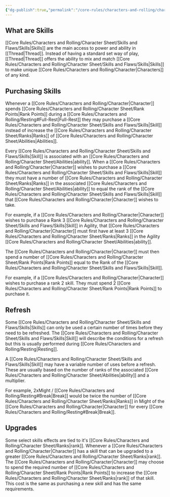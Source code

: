 ```yaml
---
{"dg-publish":true,"permalink":"/core-rules/characters-and-rolling/character-sheet/skills-and-flaws/skills/"}
---
```


## What are Skills
[[Core Rules/Characters and Rolling/Character Sheet/Skills and Flaws/Skills\|Skills]] are the main access to power and ability in [[Thread\|Thread]]. Instead of having a standard set way of play, [[Thread\|Thread]] offers the ability to mix and match [[Core Rules/Characters and Rolling/Character Sheet/Skills and Flaws/Skills\|Skills]] to make unique [[Core Rules/Characters and Rolling/Character\|Characters]] of any kind.

## Purchasing Skills
Whenever a [[Core Rules/Characters and Rolling/Character\|Character]] spends [[Core Rules/Characters and Rolling/Character Sheet/Rank Points\|Rank Points]] during a [[Core Rules/Characters and Rolling/Resting#Full-Rest\|Full-Rest]] they may purchase a [[Core Rules/Characters and Rolling/Character Sheet/Skills and Flaws/Skills\|Skill]] instead of increase the [[Core Rules/Characters and Rolling/Character Sheet/Ranks\|Ranks]] of [[Core Rules/Characters and Rolling/Character Sheet/Abilities\|Abilities]].

Every [[Core Rules/Characters and Rolling/Character Sheet/Skills and Flaws/Skills\|Skill]] is associated with an [[Core Rules/Characters and Rolling/Character Sheet/Abilities\|ability]]. When a [[Core Rules/Characters and Rolling/Character\|Character]] wishes to purchase a [[Core Rules/Characters and Rolling/Character Sheet/Skills and Flaws/Skills\|Skill]] they must have a number of [[Core Rules/Characters and Rolling/Character Sheet/Ranks\|Ranks]] in the associated [[Core Rules/Characters and Rolling/Character Sheet/Abilities\|ability]] to equal the rank of the [[Core Rules/Characters and Rolling/Character Sheet/Skills and Flaws/Skills\|Skill]] that [[Core Rules/Characters and Rolling/Character\|Character]] wishes to take.

For example, if a [[Core Rules/Characters and Rolling/Character\|Character]] wishes to purchase a Rank 3 [[Core Rules/Characters and Rolling/Character Sheet/Skills and Flaws/Skills\|Skill]] in Agility, that [[Core Rules/Characters and Rolling/Character\|Character]] must first have at least 3 [[Core Rules/Characters and Rolling/Character Sheet/Ranks\|Ranks]] in the Agility [[Core Rules/Characters and Rolling/Character Sheet/Abilities\|ability]].

The [[Core Rules/Characters and Rolling/Character\|Character]] must then spend a number of [[Core Rules/Characters and Rolling/Character Sheet/Rank Points\|Rank Points]] equal to the Rank of the [[Core Rules/Characters and Rolling/Character Sheet/Skills and Flaws/Skills\|Skill]].

For example, if a [[Core Rules/Characters and Rolling/Character\|Character]] wishes to purchase a rank 2 skill. They must spend 2 [[Core Rules/Characters and Rolling/Character Sheet/Rank Points\|Rank Points]] to purchase it.

## Refresh
Some [[Core Rules/Characters and Rolling/Character Sheet/Skills and Flaws/Skills\|Skills]] can only be used a certain number of times before they need to be refreshed. The [[Core Rules/Characters and Rolling/Character Sheet/Skills and Flaws/Skills\|Skill]] will describe the conditions for a refresh but this is usually performed during [[Core Rules/Characters and Rolling/Resting\|Resting]].

A [[Core Rules/Characters and Rolling/Character Sheet/Skills and Flaws/Skills\|Skill]] may have a variable number of uses before a refresh. These are usually based on the number of ranks of the associated [[Core Rules/Characters and Rolling/Character Sheet/Abilities\|ability]] and a multiplier.

For example, 2xMight / [[Core Rules/Characters and Rolling/Resting#Break\|Break]] would be twice the number of [[Core Rules/Characters and Rolling/Character Sheet/Ranks\|Ranks]] in Might of the [[Core Rules/Characters and Rolling/Character\|Character]] for every [[Core Rules/Characters and Rolling/Resting#Break\|Break]].

## Upgrades
Some select skills effects are tied to it's [[Core Rules/Characters and Rolling/Character Sheet/Ranks\|rank]]. Whenever a [[Core Rules/Characters and Rolling/Character\|Character]] has a skill that can be upgraded to a greater [[Core Rules/Characters and Rolling/Character Sheet/Ranks\|rank]]. The [[Core Rules/Characters and Rolling/Character\|Character]] may choose to spend the required number of [[Core Rules/Characters and Rolling/Character Sheet/Rank Points\|Rank Points]] to increase the [[Core Rules/Characters and Rolling/Character Sheet/Ranks\|rank]] of that skill. This cost is the same as purchasing a new skill and has the same requirements.